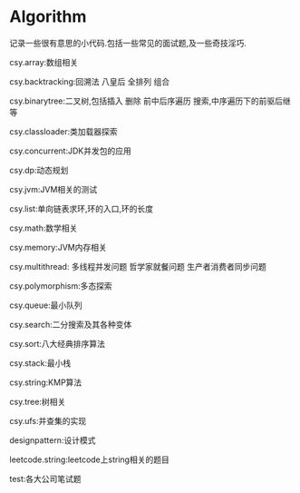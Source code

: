 # Algorithm
记录一些很有意思的小代码.包括一些常见的面试题,及一些奇技淫巧.

csy.array:数组相关

csy.backtracking:回溯法 八皇后 全排列 组合

csy.binarytree:二叉树,包括插入 删除 前中后序遍历 搜索,中序遍历下的前驱后继等

csy.classloader:类加载器探索

csy.concurrent:JDK并发包的应用

csy.dp:动态规划

csy.jvm:JVM相关的测试

csy.list:单向链表求环,环的入口,环的长度

csy.math:数学相关

csy.memory:JVM内存相关

csy.multithread: 多线程并发问题 哲学家就餐问题 生产者消费者同步问题

csy.polymorphism:多态探索

csy.queue:最小队列

csy.search:二分搜索及其各种变体

csy.sort:八大经典排序算法

csy.stack:最小栈

csy.string:KMP算法

csy.tree:树相关

csy.ufs:并查集的实现


designpattern:设计模式

leetcode.string:leetcode上string相关的题目

test:各大公司笔试题
